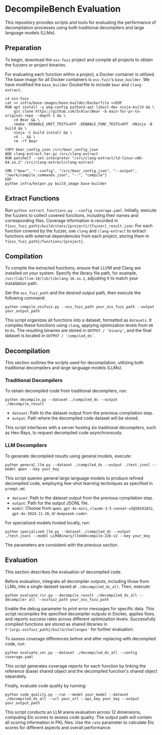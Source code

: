 # DecompileBench Evaluation

This repository provides scripts and tools for evaluating the performance of decompilation processes using both traditional decompilers and large language models (LLMs).

## Preparation

To begin, download the `oss-fuzz` project and compile all projects to obtain the fuzzers or project binaries.

For evaluating each function within a project, a Docker container is utilized. The base image for all Docker containers is `oss-fuzz`'s `base_builder`. We have modified the `base_builder` Dockerfile to include `bear` and `clang-extract`.

```shell
cd oss-fuzz
cat >> infra/base-images/base-builder/Dockerfile <<EOF
RUN apt install -y pkg-config python3-apt libssl-dev ninja-build && \
    git clone https://github.com/5c4lar/Bear -b main-for-pr-to-original-repo --depth 1 && \
    cd Bear && \
    cmake -DENABLE_UNIT_TESTS=OFF -DENABLE_FUNC_TESTS=OFF -GNinja -B build && \
    ninja -C build install && \
    cd .. && \
    rm -rf Bear

COPY bear_config.json /src/bear_config.json
ADD clang-extract.tar.gz /src/clang-extract
RUN patchelf --set-interpreter "/src/clang-extract/ld-linux-x86-64.so.2" /src/clang-extract/clang-extract

CMD ["bear", "--config", "/src/bear_config.json", "--output", "/work/compile_commands.json", "--", "compile"]
EOF
python infra/helper.py build_image base-builder
```

## Extract Functions

Run `python extract_functions.py --config coverage.yaml`. Initially, execute the fuzzers to collect covered functions, including their names and corresponding files. Coverage information is recorded in `f{oss_fuzz_path}/build/stats/{project}/{fuzzer}_result.json`. 
For each function covered by the fuzzer, use `clang` and `clang-extract` to extract functions with external dependencies from each project, storing them in `f{oss_fuzz_path}/functions/{project}`.


## Compilation

To compile the extracted functions, ensure that LLVM and Clang are installed on your system. Specify the library file path, for example, `/usr/lib/llvm-16/lib/libclang-16.so.1`, adjusting it to match your installation path.

Set the `oss_fuzz_path` and the desired output path, then execute the following command:

```shell
python compile_ossfuzz.py --oss_fuzz_path your_oss_fuzz_path --output your_output_path
```

This script organizes all functions into a dataset, formatted as `datasets`. It compiles these functions using `clang`, applying optimization levels from `O0` to `Os`. The resulting binaries are stored in `OUTPUT / 'binary'`, and the final dataset is located in `OUTPUT / 'compiled_ds'`.

## Decompilation

This section outlines the scripts used for decompilation, utilizing both traditional decompilers and large language models (LLMs).

### Traditional Decompilers

To obtain decompiled code from traditional decompilers, run:

```shell
python decompile.py --dataset ./compiled_ds --output ./decompile_result
```

- `dataset`: Path to the dataset output from the previous compilation step.
- `output`: Path where the decompiled code dataset will be stored.

This script interfaces with a server hosting six traditional decompilers, such as Hex-Rays, to request decompiled code asynchronously.

### LLM Decompilers

To generate decompiled results using general models, execute:

```shell
python general_llm.py --dataset ./compiled_ds --output ./test.jsonl --model qwen --key your_key
```

This script queries general large language models to produce refined decompiled code, employing few-shot learning techniques as specified in `prompt.md`.

- `dataset`: Path to the dataset output from the previous compilation step.
- `output`: Path for the output JSONL file.
- `model`: Choose from `qwen`, `gpt-4o-mini`, `claude-3-5-sonnet-v2@20241022`, `gpt-4o-2024-11-20`, or `deepseek-coder`.

For specialized models hosted locally, run:

```shell
python specialized_llm.py --dataset ./compiled_ds --output ./test.jsonl --model LLM4Binary/llm4decompile-22b-v2 --key your_key
```

The parameters are consistent with the previous section.

## Evaluation

This section describes the evaluation of decompiled code.

Before evaluation, integrate all decompiler outputs, including those from LLMs, into a single dataset saved at `./decompiled_ds_all`. Then, execute:

```shell
python evaluate_rsr.py --decompile_result ./decompiled_ds_all --decompiler all --ossfuzz_path your_oss_fuzz_path
```

Enable the debug parameter to print error messages for specific data. This script recompiles the specified decompiler outputs in Docker, applies fixes, and reports success rates across different optimization levels. Successfully compiled functions are stored as shared libraries in `f'{args.ossfuzz_path}/build/challenges'` for further evaluation.

To assess coverage differences before and after replacing with decompiled code, run:

```shell
python evaluate_cer.py --dataset ./decompiled_ds_all --config coverage.yaml
```

This script generates coverage reports for each function by linking the reference (base) shared object and the decompiled function's shared object separately.

Finally, evaluate code quality by running:

```shell
python code_quality.py --run --model your_model --dataset ./decompiled_ds_all --url your_url --api_key your_key --output your_output_path
```

This script conducts an LLM arena evaluation across 12 dimensions, computing Elo scores to assess code quality. The output path will contain all scoring information in PKL files. Use the `rate` parameter to calculate Elo scores for different aspects and overall performance.

